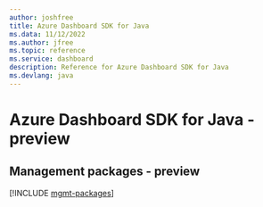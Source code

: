 ```yaml
---
author: joshfree
title: Azure Dashboard SDK for Java
ms.data: 11/12/2022
ms.author: jfree
ms.topic: reference
ms.service: dashboard
description: Reference for Azure Dashboard SDK for Java
ms.devlang: java
---
```

# Azure Dashboard SDK for Java - preview

## Management packages - preview
[!INCLUDE [mgmt-packages](dashboard-mgmt-index.md)]